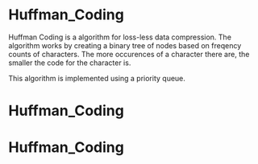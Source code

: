 # Huffman_Coding
Huffman Coding is a algorithm for loss-less data compression. The algorithm works by creating a binary tree of nodes based on freqency counts of characters. The more occurences of a character there are, the smaller the code for the character is.

This algorithm is implemented using a priority queue.
# Huffman_Coding
# Huffman_Coding
